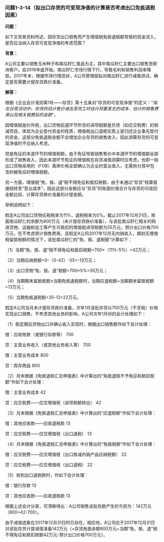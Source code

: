 ### 问题1-3-14（拟出口存货的可变现净值的计算是否考虑出口免抵退税因素）

**问题：**

如下文背景资料所述，因存货出口销售而产生增值税免抵退税额导致的现金流入，是否应当纳入存货可变现净值的考虑范围？

**背景：**

A公司主要以销售玉米种子和南瓜籽仁食品为主，其中南瓜籽仁主要出口销售至欧洲客户。自2016年底开始，南瓜籽仁市场行情下行，导致毛利和销售利润率降低。2017年末，根据市场行情现状，A公司管理层拟对南瓜籽仁进行减值测试，确定是否需要计提存货跌价准备。

**解答：**

根据《企业会计准则第1号——存货》第十五条对“存货的可变现净值”的定义：“*指在日常活动中，存货的估计售价减去至完工时估计将要发生的成本、估计的销售费用以及相关税费后的金额*”。

因增值税是价外税，出口货物前道环节所含的进项税额是负债（如应交税费）的抵减项目，体现为企业垫付资金的性质，增值税出口退税实质上是归还企业事先垫付的资金，这部分免抵退税金额不会增加企业存货的销售收入，因此测算存货的可变现净值时不应纳入考虑。

但是免征的本道环节的增值税额，由于免征导致销售售价中本道环节的增值额全部形成了销售收入，因此本道环节免征的增值税在存货减值测算时应考虑，也即一般出口货物采用的（FOB）离岸价格全部确认为企业的营业收入，无需拆分其中包含的被免征的增值税额。

另一方面，增值税“免、抵、退”税不得免征和抵扣税额，由于未通过“存货”核算直接结转至“营业成本”，因此这部分金额应与“存货”的账面价值合计与存货的可收回金额比较、计算存货跌价准备的计提金额。

举例说明如下：

假定A公司出口货物征税税率为11%，退税税率为5%。截止2017年12月31日，账面南瓜籽仁的余额为800万元（未计提存货跌价准备），与该批南瓜籽仁相关的购进货物、运输和加工等产生可抵扣的增值税进项税额为55万元，预计出口价格700万元，在不考虑预计销售费用，且假定A公司2017年12月无内销收入，期初无增值税留抵税额的情况下，该批南瓜籽仁的“免、抵、退税额”计算如下：

（1）当期“免、抵、退”税不得免征和抵扣税额=700×（11%-5%）=42万元；

（2）当期应纳税额=0-（0-42）-55=-13万元；

（3）出口货物“免、抵、退”税额=700×5%=35万元；

（4）当期期末留抵税额≤当期免抵退税额时，当期应退税额=当期期末留抵税额=13万元；

（5）当期免抵退税额=35-13=22万元。

假定A公司当月未计提存货跌价准备，次年1月该批存货以700万元（不含税）价格实现出口销售，不考虑其他业务的影响，A公司次年1月份的会计处理如下：

（1）假定期后货物出口并确认收入实现时，根据出口销售额作如下会计处理：

借：应收账款（或银行存款等） 700

贷：主营业务收入（或其他业务收入等） 700

借：主营业务成本 800

贷：库存商品 800

（2）月末根据《免抵退税汇总申报表》中计算出的“免抵退税不予免征和抵扣税额”作如下会计处理：

借：主营业务成本 42

贷：应交税费——应交增值税（进项税额转出） 42

（3）月末根据《免抵退税汇总申报表》中计算出的“应退税额”作如下会计处理：

借：其他应收款——应收退税款 13

贷：应交税费——应交增值税（出口退税） 13

（4）月末根据《免抵退税汇总申报表》中计算出的“免抵税额”作如下会计处理：

借：应交税费——应交增值税（出口抵减内销产品应纳税额） 22

贷：应交税费——应交增值税（出口退税） 22

（5）收到出口退税款时，作如下会计处理：

借：银行存款 13

贷：其他应收款——应收退税款 13

根据上述会计分录，可清晰得出：A公司销售该批存款产生的亏损为：142万元（800+42-700）。

由于减值迹象在2017年12月31日时已存在，相应地，A公司应于2017年12月31日对该批存货计提减值准备142万元（=存货账面余额800万元+当期“免、抵、退”税不得免征和抵扣税额42万元-预计出口价格700万元）。